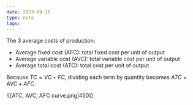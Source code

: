 ```yaml
---
date: 2023-09-16
type: note
tags: 
---
```


The 3 average costs of production:
- Average fixed cost (AFC): total fixed cost per unit of output
- Average variable cost (AVC): total variable cost per unit of output
- Average total cost (ATC): total cost per unit of output

Because $TC = VC + FC$, dividing each term by quantity becomes $ATC = AVC + AFC$.

![[ATC, AVC, AFC curve.png|450]]